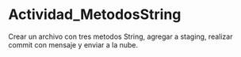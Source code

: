 # Actividad_MetodosString
Crear un archivo con tres metodos String, agregar a staging, realizar commit con mensaje y enviar a la nube.
